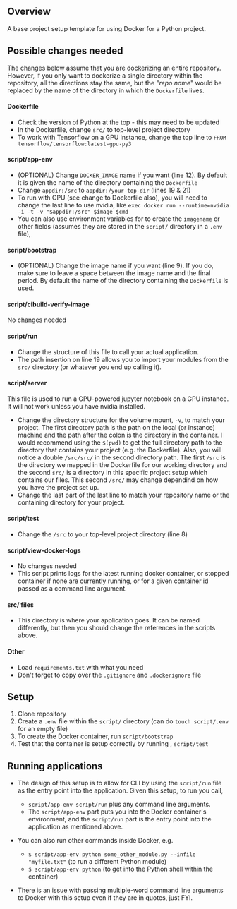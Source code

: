 ## Overview
A base project setup template for using Docker for a Python project.

## Possible changes needed
The changes below assume that you are dockerizing an entire repository. However, if you only want to dockerize a single directory within the repository, all the directions stay the same, but the "_repo name_" would be replaced by the name of the directory in which the `Dockerfile` lives.

#### Dockerfile
* Check the version of Python at the top - this may need to be updated
* In the Dockerfile, change `src/` to top-level project directory
* To work with Tensorflow on a GPU instance, change the top line to `FROM tensorflow/tensorflow:latest-gpu-py3`

#### script/app-env
* (OPTIONAL) Change `DOCKER_IMAGE` name if you want (line 12). By default it is given the name of the directory containing the `Dockerfile`
* Change `appdir:/src` to `appdir:/your-top-dir` (lines 19 & 21)
* To run with GPU (see change to Dockerfile also), you will need to change the last line to use nvidia, like `exec docker run --runtime=nvidia -i -t -v "$appdir:/src" $image $cmd`
* You can also use environment variables for to create the `imagename` or other fields (assumes they are stored in the `script/` directory in a `.env` file),

#### script/bootstrap
* (OPTIONAL) Change the image name if you want (line 9). If you do, make sure to leave a space between the image name and the final period. By default the name of the directory containing the `Dockerfile` is used.

#### script/cibuild-verify-image
No changes needed

#### script/run
* Change the structure of this file to call your actual application.
* The path insertion on line 19 allows you to import your modules from the `src/` directory (or whatever you end up calling it).

#### script/server
This file is used to run a GPU-powered jupyter notebook on a GPU instance. It will not work unless you have nvidia installed.
* Change the directory structure for the volume mount, `-v`, to match your project. The first directory path is the path on the local (or instance) machine and the path after the colon is the directory in the container. I would recommend using the `$(pwd)` to get the full directory path to the directory that contains your project (e.g. the Dockerfile). Also, you will notice a double `/src/src/` in the second directory path. The first `/src` is the directory we mapped in the Dockerfile for our working directory and the second `src/` is a directory in this specific project setup which contains our files. This second `/src/` may change dependind on how you have the project set up.
* Change the last part of the last line to match your repository name or the containing directory for your project.

#### script/test
* Change the `/src` to your top-level project directory (line 8)

#### script/view-docker-logs
* No changes needed
* This script prints logs for the latest running docker container, or stopped container if none are currently running, or for a given container id passed as a command line argument.

#### src/ files
* This directory is where your application goes. It can be named differently, but then you should change the references in the scripts above.

#### Other
* Load `requirements.txt` with what you need
* Don't forget to copy over the `.gitignore` and `.dockerignore` file

## Setup
1. Clone repository
2. Create a `.env` file within the `script/` directory (can do `touch script/.env` for an empty file)
3. To create the Docker container, run `script/bootstrap`
4. Test that the container is setup correctly by running , `script/test`

## Running applications
* The design of this setup is to allow for CLI by using the `script/run` file as the entry point into the application. Given this setup, to run you call,
    * `script/app-env script/run` plus any command line arguments.
    * The `script/app-env` part puts you into the Docker container's environment, and the `script/run` part is the entry point into the application as mentioned above.

* You can also run other commands inside Docker, e.g.
    * `$ script/app-env python some_other_module.py --infile "myfile.txt"` (to run a different Python module)
    * `$ script/app-env python` (to get into the Python shell within the container)

* There is an issue with passing multiple-word command line arguments to Docker with this setup even if they are in quotes, just FYI.
